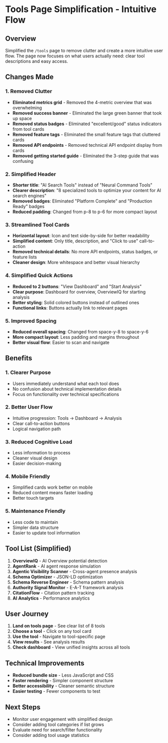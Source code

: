 # Tools Page Simplification - Intuitive Flow

## Overview
Simplified the `/tools` page to remove clutter and create a more intuitive user flow. The page now focuses on what users actually need: clear tool descriptions and easy access.

## Changes Made

### 1. Removed Clutter
- **Eliminated metrics grid** - Removed the 4-metric overview that was overwhelming
- **Removed success banner** - Eliminated the large green banner that took up space
- **Removed status badges** - Eliminated "excellent/good" status indicators from tool cards
- **Removed feature tags** - Eliminated the small feature tags that cluttered cards
- **Removed API endpoints** - Removed technical API endpoint display from cards
- **Removed getting started guide** - Eliminated the 3-step guide that was confusing

### 2. Simplified Header
- **Shorter title**: "AI Search Tools" instead of "Neural Command Tools"
- **Clearer description**: "8 specialized tools to optimize your content for AI search engines"
- **Removed badges**: Eliminated "Platform Complete" and "Production Ready" badges
- **Reduced padding**: Changed from p-8 to p-6 for more compact layout

### 3. Streamlined Tool Cards
- **Horizontal layout**: Icon and text side-by-side for better readability
- **Simplified content**: Only title, description, and "Click to use" call-to-action
- **Removed technical details**: No more API endpoints, status badges, or feature lists
- **Cleaner design**: More whitespace and better visual hierarchy

### 4. Simplified Quick Actions
- **Reduced to 2 buttons**: "View Dashboard" and "Start Analysis"
- **Clear purpose**: Dashboard for overview, OverviewIQ for starting analysis
- **Better styling**: Solid colored buttons instead of outlined ones
- **Functional links**: Buttons actually link to relevant pages

### 5. Improved Spacing
- **Reduced overall spacing**: Changed from space-y-8 to space-y-6
- **More compact layout**: Less padding and margins throughout
- **Better visual flow**: Easier to scan and navigate

## Benefits

### 1. **Clearer Purpose**
- Users immediately understand what each tool does
- No confusion about technical implementation details
- Focus on functionality over technical specifications

### 2. **Better User Flow**
- Intuitive progression: Tools → Dashboard → Analysis
- Clear call-to-action buttons
- Logical navigation path

### 3. **Reduced Cognitive Load**
- Less information to process
- Cleaner visual design
- Easier decision-making

### 4. **Mobile Friendly**
- Simplified cards work better on mobile
- Reduced content means faster loading
- Better touch targets

### 5. **Maintenance Friendly**
- Less code to maintain
- Simpler data structure
- Easier to update tool information

## Tool List (Simplified)
1. **OverviewIQ** - AI Overview potential detection
2. **AgentRank** - AI agent response simulation
3. **Agentic Visibility Scanner** - Cross-agent presence analysis
4. **Schema Optimizer** - JSON-LD optimization
5. **Schema Reverse Engineer** - Schema pattern analysis
6. **Authority Signal Monitor** - E-A-T framework analysis
7. **CitationFlow** - Citation pattern tracking
8. **AI Analytics** - Performance analytics

## User Journey
1. **Land on tools page** - See clear list of 8 tools
2. **Choose a tool** - Click on any tool card
3. **Use the tool** - Navigate to tool-specific page
4. **View results** - See analysis results
5. **Check dashboard** - View unified insights across all tools

## Technical Improvements
- **Reduced bundle size** - Less JavaScript and CSS
- **Faster rendering** - Simpler component structure
- **Better accessibility** - Cleaner semantic structure
- **Easier testing** - Fewer components to test

## Next Steps
- Monitor user engagement with simplified design
- Consider adding tool categories if list grows
- Evaluate need for search/filter functionality
- Consider adding tool usage statistics 